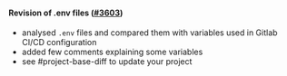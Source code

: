 #### Revision of .env files ([#3603](https://github.com/shopsys/shopsys/pull/3603))

-   analysed `.env` files and compared them with variables used in Gitlab CI/CD configuration
-   added few comments explaining some variables
-   see #project-base-diff to update your project
